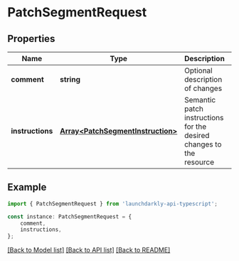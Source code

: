 # PatchSegmentRequest


## Properties

Name | Type | Description | Notes
------------ | ------------- | ------------- | -------------
**comment** | **string** | Optional description of changes | [optional] [default to undefined]
**instructions** | [**Array&lt;PatchSegmentInstruction&gt;**](PatchSegmentInstruction.md) | Semantic patch instructions for the desired changes to the resource | [default to undefined]

## Example

```typescript
import { PatchSegmentRequest } from 'launchdarkly-api-typescript';

const instance: PatchSegmentRequest = {
    comment,
    instructions,
};
```

[[Back to Model list]](../README.md#documentation-for-models) [[Back to API list]](../README.md#documentation-for-api-endpoints) [[Back to README]](../README.md)
